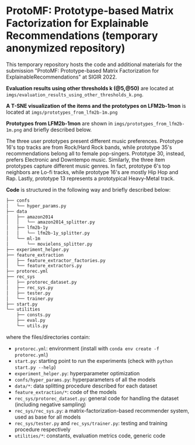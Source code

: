 # ProtoMF: Prototype-based Matrix Factorization for Explainable Recommendations (temporary anonymized repository)

This temporary repository hosts the code and additional materials for the submission "ProtoMF: Prototype-based Matrix Factorization for ExplainableRecommendations" at SIGIR 2022.


**Evaluation results using other thresholds k (@5,@50)** are located at ```imgs/evaluation_results_using_other_thresholds_k.png```.

**A T-SNE visualization of the items and the prototypes on LFM2b-1mon** is located at ```imgs/prototypes_from_lfm2b-1m.png```

**Prototypes from LFM2b-1mon** are shown in ```imgs/prototypes_from_lfm2b-1m.png``` and briefly described below.

The three user prototypes present different music preferences. Prototype 16's top tracks are from Rock/Hard Rock bands, while prototype 35's recommendations belong all to female pop-singers. Prototype 30, instead, prefers Electronic and Downtempo music. Similarly, the three item prototypes capture different music genres. In fact, prototype 6's top neighbors are Lo-fi tracks, while prototype 16's are mostly Hip Hop and Rap. Lastly, prototype 13 represents a prototypical Heavy-Metal track.

**Code** is structured in the following way and briefly described below:

```bash
├── confs
│   └── hyper_params.py
├── data
│   ├── amazon2014
│   │   └── amazon2014_splitter.py
│   ├── lfm2b-1y
│   │   └── lfm2b-1y_splitter.py
│   └── ml-1m
│       └── movielens_splitter.py
├── experiment_helper.py
├── feature_extraction
│   ├── feature_extractor_factories.py
│   └── feature_extractors.py
├── protorec.yml
├── rec_sys
│   ├── protorec_dataset.py
│   ├── rec_sys.py
│   ├── tester.py
│   └── trainer.py
├── start.py
└── utilities
    ├── consts.py
    ├── eval.py
    └── utils.py

```
where the files/directories contain:
- `protorec.yml`: environment (install with `conda env create -f protorec.yml`)
- `start.py`: starting point to run the experiments (check with `python start.py --help`)
- `experiment_helper.py`: hyperparameter optimization
- `confs/hyper_params.py`: hyperparameters of all the models
- `data/*`: data splitting procedure described for each dataset
- `feature_extraction/*`: code of the models 
- `rec_sys/protorec_dataset.py`: general code for handling the dataset (including negative sampling)
- `rec_sys/rec_sys.py`: a matrix-factorization-based recommender system, used as base for all models
- `rec_sys/tester.py` and `rec_sys/trainer.py`: testing and training procedure respectively
- `utilities/*`: constants, evaluation metrics code, generic code
